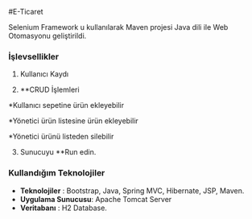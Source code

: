 #E-Ticaret  

Selenium Framework u kullanılarak Maven projesi Java dili ile Web Otomasyonu geliştirildi.

### İşlevsellikler

1. Kullanıcı Kaydı

2. **CRUD İşlemleri

*Kullanıcı sepetine ürün ekleyebilir

*Yönetici ürün listesine ürün ekleyebilir

*Yönetici ürünü listeden silebilir

3. Sunucuyu **Run edin.

### Kullandığım Teknolojiler

* **Teknolojiler** : Bootstrap, Java, Spring MVC, Hibernate, JSP, Maven.
* **Uygulama Sunucusu**: Apache Tomcat Server
* **Veritabanı** : H2 Database.






